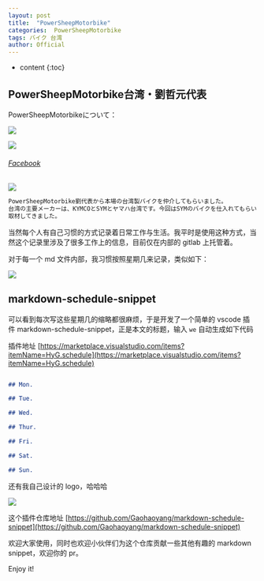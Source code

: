 ```yaml
---
layout: post
title:  "PowerSheepMotorbike"
categories:  PowerSheepMotorbike
tags: バイク 台湾
author: Official
---
```


* content
{:toc}

## PowerSheepMotorbike台湾・劉哲元代表

PowerSheepMotorbikeについて：

![](https://raw.githubusercontent.com/takagotch/page467/master/assets/img/P_20210509_120910.jpg)

![](https://github.com/takagotch/page467/blob/master/assets/img/P_20210509_130903.jpg)


###### [Facebook](https://www.facebook.com/powersheepmotorbike)

![](https://scontent-lax3-2.xx.fbcdn.net/v/t1.6435-9/175974637_240220467896687_7607470848295066864_n.jpg?_nc_cat=107&ccb=1-3&_nc_sid=09cbfe&_nc_ohc=-8vgYUfBUJgAX_yxTTG&_nc_ht=scontent-lax3-2.xx&oh=938f68f1e178614f9a1b1faa6583e517&oe=60BD93D3)

``` bash
PowerSheepMotorbike劉代表から本場の台湾製バイクを仲介してもらいました。
台湾の主要メーカーは、KYMCOとSYMとヤマハ台湾です。今回はSYMのバイクを仕入れてもらいました。
取材してきました。
```





当然每个人有自己习惯的方式记录着日常工作与生活。我平时是使用这种方式，当然这个记录里涉及了很多工作上的信息，目前仅在内部的 gitlab 上托管着。

对于每一个 md 文件内部，我习惯按照星期几来记录，类似如下：

![](https://raw.githubusercontent.com/takagotch/page467/master/assets/img/P_20210509_120910.jpg)

## markdown-schedule-snippet

可以看到每次写这些星期几的缩略都很麻烦，于是开发了一个简单的 vscode 插件 markdown-schedule-snippet，正是本文的标题，输入 `we` 自动生成如下代码

插件地址 [https://marketplace.visualstudio.com/items?itemName=HyG.schedule](https://marketplace.visualstudio.com/items?itemName=HyG.schedule)

``` markdown

## Mon.

## Tue.

## Wed.

## Thur.

## Fri.

## Sat.

## Sun.

```

还有我自己设计的 logo，哈哈哈


![](https://user-gold-cdn.xitu.io/2018/10/10/1665d564192bc6bb?w=256&h=256&f=png&s=51734)

这个插件仓库地址 [https://github.com/Gaohaoyang/markdown-schedule-snippet](https://github.com/Gaohaoyang/markdown-schedule-snippet)

欢迎大家使用，同时也欢迎小伙伴们为这个仓库贡献一些其他有趣的 markdown snippet，欢迎你的 pr。

Enjoy it!




